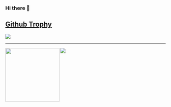 ### Hi there 👋

<a href="https://github.com/ryo-ma/github-profile-trophy"><h2> Github Trophy</h2></a>
<a href="https://github.com/ryo-ma/github-profile-trophy">
  <img src="https://github-profile-trophy.vercel.app/?username=takuyaw-w&column=7"/>
</a>

---

<div>
  <img height="170" align="left" src="https://github-readme-stats.vercel.app/api?username=takuyaw-w&count_private=true&include_all_commits=true" />
  <img src="https://github-readme-stats.vercel.app/api/top-langs/?username=takuyaw-w&layout=compact" />
</div>

<!--
**takuyaw-w/takuyaw-w** is a ✨ _special_ ✨ repository because its `README.md` (this file) appears on your GitHub profile.

Here are some ideas to get you started:

- 🔭 I’m currently working on ...
- 🌱 I’m currently learning ...
- 👯 I’m looking to collaborate on ...
- 🤔 I’m looking for help with ...
- 💬 Ask me about ...
- 📫 How to reach me: ...
- 😄 Pronouns: ...
- ⚡ Fun fact: ...
-->
